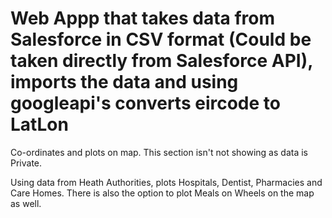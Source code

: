 # Web Appp that takes data from Salesforce in CSV format (Could be taken directly from Salesforce API), imports the data and using googleapi's converts eircode to LatLon
Co-ordinates and plots on map. This section isn't not showing as data is Private.

Using data from Heath Authorities, plots Hospitals, Dentist, Pharmacies and Care Homes. There is also the option to plot Meals on Wheels on the map as well.

